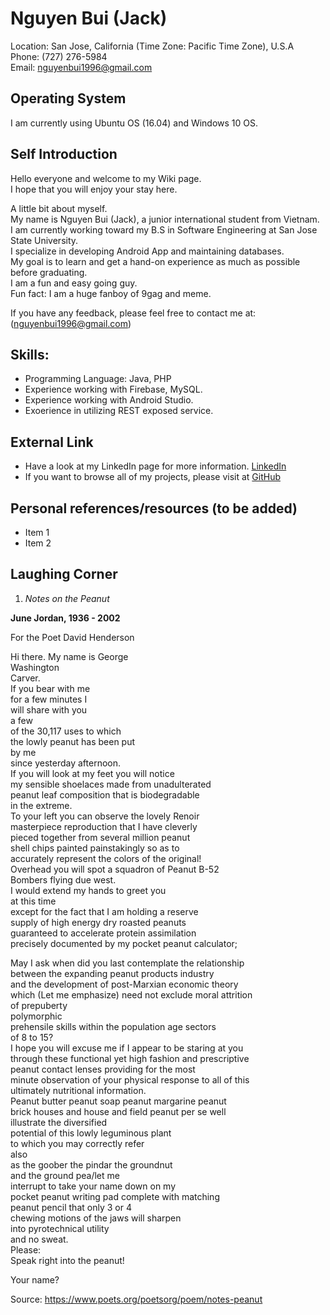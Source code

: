 # Nguyen Bui (Jack)
Location: San Jose, California (Time Zone: Pacific Time Zone), U.S.A  
Phone: (727) 276-5984  
Email: nguyenbui1996@gmail.com  

## Operating System
I am currently using Ubuntu OS (16.04) and Windows 10 OS.

## Self Introduction

Hello everyone and welcome to my Wiki page.  
I hope that you will enjoy your stay here.  

A little bit about myself.  
My name is Nguyen Bui (Jack), a junior international student from Vietnam.    
I am currently working toward my B.S in Software Engineering at San Jose State University.  
I specialize in developing Android App and maintaining databases.  
My goal is to learn and get a hand-on experience as much as possible before graduating.  
I am a fun and easy going guy.  
Fun fact: I am a huge fanboy of 9gag and meme.

If you have any feedback, please feel free to contact me at: (nguyenbui1996@gmail.com)

## Skills:
* Programming Language: Java, PHP
* Experience working with Firebase, MySQL.
* Experience working with Android Studio.
* Exoerience in utilizing REST exposed service.

## External Link
* Have a look at my LinkedIn page for more information. [LinkedIn](https://www.linkedin.com/in/nguyen-bui-952b95a4/)
* If you want to browse all of my projects, please visit at [GitHub](https://github.com/Jackbui96)

## Personal references/resources (to be added)
* Item 1
* Item 2

## Laughing Corner

  1. *Notes on the Peanut*
  
 **June Jordan, 1936 - 2002**

  For the Poet David Henderson

  Hi there. My name is George  
  Washington  
  Carver.  
  If you bear with me  
  for a few minutes I  
  will share with you  
  a few  
  of the 30,117 uses to which  
  the lowly peanut has been put  
  by me  
  since yesterday afternoon.  
  If you will look at my feet you will notice  
  my sensible shoelaces made from unadulterated  
  peanut leaf composition that is biodegradable  
  in the extreme.  
  To your left you can observe the lovely Renoir  
  masterpiece reproduction that I have cleverly  
  pieced together from several million peanut  
  shell chips painted painstakingly so as to  
  accurately represent the colors of the original!  
  Overhead you will spot a squadron of Peanut B-52  
  Bombers flying due west.  
  I would extend my hands to greet you  
  at this time  
  except for the fact that I am holding a reserve  
  supply of high energy dry roasted peanuts  
  guaranteed to accelerate protein assimilation  
  precisely documented by my pocket peanut calculator;   

  May I ask when did you last contemplate the relationship  
  between the expanding peanut products industry  
  and the development of post-Marxian economic theory  
  which (Let me emphasize) need not exclude moral attrition  
  of prepuberty  
  polymorphic  
  prehensile skills within the population age sectors  
  of 8 to 15?  
  I hope you will excuse me if I appear to be staring at you  
  through these functional yet high fashion and prescriptive  
  peanut contact lenses providing for the most  
  minute observation of your physical response to all of this  
  ultimately nutritional information.  
  Peanut butter peanut soap peanut margarine peanut  
  brick houses and house and field peanut per se well  
  illustrate the diversified  
  potential of this lowly leguminous plant  
  to which you may correctly refer  
  also  
  as the goober the pindar the groundnut  
  and the ground pea/let me  
  interrupt to take your name down on my  
  pocket peanut writing pad complete with matching  
  peanut pencil that only 3 or 4  
  chewing motions of the jaws will sharpen  
  into pyrotechnical utility  
  and no sweat.  
  Please:  
  Speak right into the peanut!  

  Your name?

Source: https://www.poets.org/poetsorg/poem/notes-peanut
